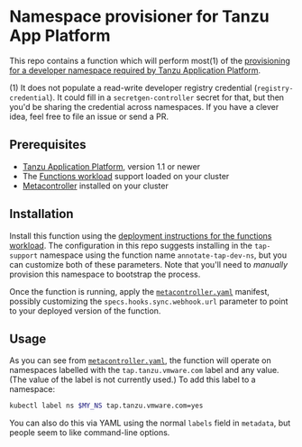 # Namespace provisioner for Tanzu App Platform

This repo contains a function which will perform most(1) of the
[provisioning for a developer namespace required by Tanzu Application Platform](https://docs.vmware.com/en/VMware-Tanzu-Application-Platform/1.1/tap/GUID-install-components.html#set-up-developer-namespaces-to-use-installed-packages-2).

(1) It does not populate a read-write developer registry credential
(`registry-credential`). It could fill in a `secretgen-controller` secret for
that, but then you'd be sharing the credential across namespaces. If you have a
clever idea, feel free to file an issue or send a PR.

## Prerequisites

- [Tanzu Application Platform](https://docs.vmware.com/en/VMware-Tanzu-Application-Platform/1.1/tap/GUID-overview.html),
  version 1.1 or newer
- The
  [Functions workload](https://docs.vmware.com/en/VMware-Tanzu-Application-Platform/1.1/tap/GUID-workloads-using-functions.html)
  support loaded on your cluster
- [Metacontroller](https://metacontroller.github.io/metacontroller/guide/install.html#install-metacontroller-using-kustomize)
  installed on your cluster

## Installation

Install this function using the
[deployment instructions for the functions workload](https://docs.vmware.com/en/VMware-Tanzu-Application-Platform/1.1/tap/GUID-workloads-using-functions.html#deploy-your-function-6).
The configuration in this repo suggests installing in the `tap-support`
namespace using the function name `annotate-tap-dev-ns`, but you can customize
both of these parameters. Note that you'll need to _manually_ provision this
namespace to bootstrap the process.

Once the function is running, apply the
[`metacontroller.yaml`](./metacontroller.yaml) manifest, possibly customizing
the `specs.hooks.sync.webhook.url` parameter to point to your deployed version
of the function.

## Usage

As you can see from [`metacontroller.yaml`](./metacontroller.yaml#L11), the
function will operate on namespaces labelled with the `tap.tanzu.vmware.com`
label and any value. (The value of the label is not currently used.) To add this
label to a namespace:

```bash
kubectl label ns $MY_NS tap.tanzu.vmware.com=yes
```

You can also do this via YAML using the normal `labels` field in `metadata`, but
people seem to like command-line options.
